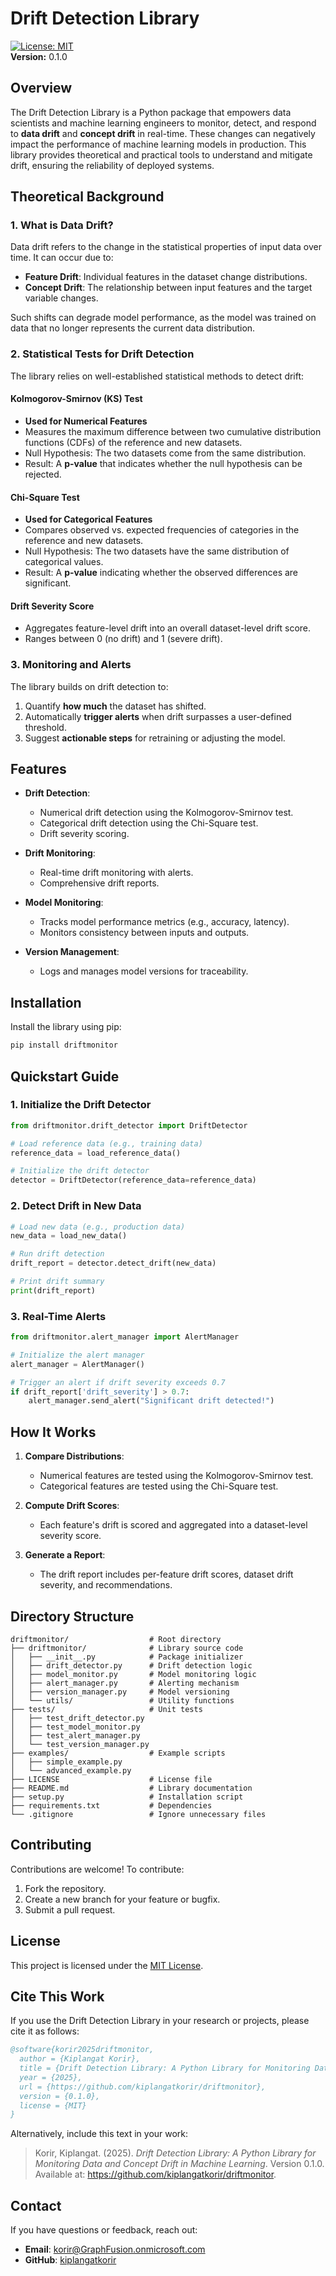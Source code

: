 
# **Drift Detection Library**

[![License: MIT](https://img.shields.io/badge/License-MIT-blue.svg)](LICENSE)  
**Version:** 0.1.0  

## **Overview**
The Drift Detection Library is a Python package that empowers data scientists and machine learning engineers to monitor, detect, and respond to **data drift** and **concept drift** in real-time. These changes can negatively impact the performance of machine learning models in production. This library provides theoretical and practical tools to understand and mitigate drift, ensuring the reliability of deployed systems.

## **Theoretical Background**

### **1. What is Data Drift?**
Data drift refers to the change in the statistical properties of input data over time. It can occur due to:
- **Feature Drift**: Individual features in the dataset change distributions.
- **Concept Drift**: The relationship between input features and the target variable changes.

Such shifts can degrade model performance, as the model was trained on data that no longer represents the current data distribution.

### **2. Statistical Tests for Drift Detection**
The library relies on well-established statistical methods to detect drift:

#### **Kolmogorov-Smirnov (KS) Test**  
- **Used for Numerical Features**
- Measures the maximum difference between two cumulative distribution functions (CDFs) of the reference and new datasets.
- Null Hypothesis: The two datasets come from the same distribution.
- Result: A **p-value** that indicates whether the null hypothesis can be rejected.

#### **Chi-Square Test**
- **Used for Categorical Features**
- Compares observed vs. expected frequencies of categories in the reference and new datasets.
- Null Hypothesis: The two datasets have the same distribution of categorical values.
- Result: A **p-value** indicating whether the observed differences are significant.

#### **Drift Severity Score**
- Aggregates feature-level drift into an overall dataset-level drift score.
- Ranges between 0 (no drift) and 1 (severe drift).

### **3. Monitoring and Alerts**
The library builds on drift detection to:
1. Quantify **how much** the dataset has shifted.
2. Automatically **trigger alerts** when drift surpasses a user-defined threshold.
3. Suggest **actionable steps** for retraining or adjusting the model.

## **Features**
- **Drift Detection**:
  - Numerical drift detection using the Kolmogorov-Smirnov test.
  - Categorical drift detection using the Chi-Square test.
  - Drift severity scoring.

- **Drift Monitoring**:
  - Real-time drift monitoring with alerts.
  - Comprehensive drift reports.

- **Model Monitoring**:
  - Tracks model performance metrics (e.g., accuracy, latency).
  - Monitors consistency between inputs and outputs.

- **Version Management**:
  - Logs and manages model versions for traceability.

## **Installation**
Install the library using pip:

```bash
pip install driftmonitor
```

## **Quickstart Guide**

### **1. Initialize the Drift Detector**
```python
from driftmonitor.drift_detector import DriftDetector

# Load reference data (e.g., training data)
reference_data = load_reference_data()

# Initialize the drift detector
detector = DriftDetector(reference_data=reference_data)
```

### **2. Detect Drift in New Data**
```python
# Load new data (e.g., production data)
new_data = load_new_data()

# Run drift detection
drift_report = detector.detect_drift(new_data)

# Print drift summary
print(drift_report)
```

### **3. Real-Time Alerts**
```python
from driftmonitor.alert_manager import AlertManager

# Initialize the alert manager
alert_manager = AlertManager()

# Trigger an alert if drift severity exceeds 0.7
if drift_report['drift_severity'] > 0.7:
    alert_manager.send_alert("Significant drift detected!")
```

## **How It Works**
1. **Compare Distributions**:
   - Numerical features are tested using the Kolmogorov-Smirnov test.
   - Categorical features are tested using the Chi-Square test.

2. **Compute Drift Scores**:
   - Each feature's drift is scored and aggregated into a dataset-level severity score.

3. **Generate a Report**:
   - The drift report includes per-feature drift scores, dataset drift severity, and recommendations.

## **Directory Structure**
```
driftmonitor/                  # Root directory
├── driftmonitor/              # Library source code
│   ├── __init__.py            # Package initializer
│   ├── drift_detector.py      # Drift detection logic
│   ├── model_monitor.py       # Model monitoring logic
│   ├── alert_manager.py       # Alerting mechanism
│   ├── version_manager.py     # Model versioning
│   └── utils/                 # Utility functions
├── tests/                     # Unit tests
│   ├── test_drift_detector.py
│   ├── test_model_monitor.py
│   ├── test_alert_manager.py
│   └── test_version_manager.py
├── examples/                  # Example scripts
│   ├── simple_example.py
│   └── advanced_example.py
├── LICENSE                    # License file
├── README.md                  # Library documentation
├── setup.py                   # Installation script
├── requirements.txt           # Dependencies
└── .gitignore                 # Ignore unnecessary files
```

## **Contributing**
Contributions are welcome! To contribute:
1. Fork the repository.
2. Create a new branch for your feature or bugfix.
3. Submit a pull request.

## **License**
This project is licensed under the [MIT License](LICENSE).

## **Cite This Work**
If you use the Drift Detection Library in your research or projects, please cite it as follows:

```bibtex
@software{korir2025driftmonitor,
  author = {Kiplangat Korir},
  title = {Drift Detection Library: A Python Library for Monitoring Data and Concept Drift in Machine Learning},
  year = {2025},
  url = {https://github.com/kiplangatkorir/driftmonitor},
  version = {0.1.0},
  license = {MIT}
}
```

Alternatively, include this text in your work:
> Korir, Kiplangat. (2025). *Drift Detection Library: A Python Library for Monitoring Data and Concept Drift in Machine Learning*. Version 0.1.0. Available at: https://github.com/kiplangatkorir/driftmonitor.

## **Contact**
If you have questions or feedback, reach out:  
- **Email**: [korir@GraphFusion.onmicrosoft.com](mailto:korirkiplangat22@gmail.com)  
- **GitHub**: [kiplangatkorir](https://github.com/kiplangatkorir)

